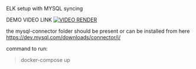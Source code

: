 ELK setup with MYSQL syncing

DEMO VIDEO LINK
[![VIDEO RENDER](https://img.youtube.com/vi/PYF8Y47qZQY/0.jpg)](https://www.youtube.com/watch?v=PYF8Y47qZQY)



the mysql-connector folder should be present or can be installed from here
https://dev.mysql.com/downloads/connector/j/


command to run:
> docker-compose up
